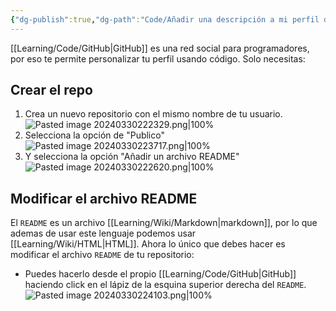 ```yaml
---
{"dg-publish":true,"dg-path":"Code/Añadir una descripción a mi perfil de GitHub usando README.md","permalink":"/code/anadir-una-descripcion-a-mi-perfil-de-git-hub-usando-readme/","created":"2024-03-30T22:47","updated":"2024-04-04T21:51"}
---
```


[[Learning/Code/GitHub\|GitHub]] es una red social para programadores, por eso te permite personalizar tu perfil usando código. Solo necesitas:
## Crear el repo
1. Crea un nuevo repositorio con el mismo nombre de tu usuario.
   ![Pasted image 20240330222329.png|100%](/img/user/Engine/Attachments/Pasted%20image%2020240330222329.png)
2. Selecciona la opción de "Publico"
   ![Pasted image 20240330223717.png|100%](/img/user/Engine/Attachments/Pasted%20image%2020240330223717.png)
3. Y selecciona la opción "Añadir un archivo README"
   ![Pasted image 20240330222620.png|100%](/img/user/Engine/Attachments/Pasted%20image%2020240330222620.png)

## Modificar el archivo README
El `README` es un archivo [[Learning/Wiki/Markdown\|markdown]], por lo que ademas de usar este lenguaje podemos usar [[Learning/Wiki/HTML\|HTML]]. Ahora lo único que debes hacer es modificar el archivo `README` de tu repositorio:

- Puedes hacerlo desde el propio [[Learning/Code/GitHub\|GitHub]] haciendo click en el lápiz de la esquina superior derecha del `README`.
   ![Pasted image 20240330224103.png|100%](/img/user/Engine/Attachments/Pasted%20image%2020240330224103.png)
